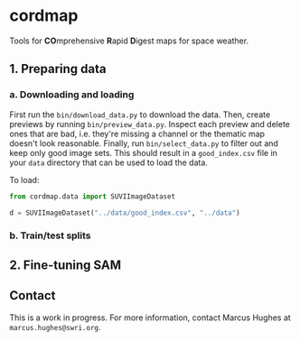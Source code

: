 # cordmap
Tools for **CO**mprehensive **R**apid **D**igest maps for space weather. 

## 1. Preparing data

### a. Downloading and loading
First run the `bin/download_data.py` to download the data. 
Then, create previews by running `bin/preview_data.py`. Inspect each preview and delete ones that are bad, i.e.
they're missing a channel or the thematic map doesn't look reasonable. Finally, run `bin/select_data.py` to filter out
and keep only good image sets. This should result in a `good_index.csv` file in your `data` directory that can be used
to load the data. 

To load:
```python
from cordmap.data import SUVIImageDataset

d = SUVIImageDataset("../data/good_index.csv", "../data")
```

### b. Train/test splits


## 2. Fine-tuning SAM 


## Contact
This is a work in progress. For more information, contact Marcus Hughes at `marcus.hughes@swri.org`. 
